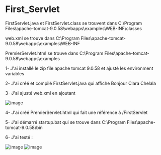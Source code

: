 # First_Servlet


FirstServlet.java et FirstServlet.class se trouvent dans C:\Program Files\apache-tomcat-9.0.58\webapps\examples\WEB-INF\classes

web.xml se trouve dans C:\Program Files\apache-tomcat-9.0.58\webapps\examples\WEB-INF

PremierServlet.html se trouve dans C:\Program Files\apache-tomcat-9.0.58\webapps\examples


1- J'ai installé le zip file apache tomcat 9.0.58 et ajusté les environment variables

2- J'ai créé et compilé FirstServlet.java qui affiche Bonjour Clara Chelala

3- J'ai ajusté web.xml en ajoutant 

  ![image](https://user-images.githubusercontent.com/83409958/153766435-d76eea56-5991-46a2-941b-0ca5c22c88df.png)
  
  
 4- J'ai créé PremierServlet.html qui fait une référence à /FirstServlet
 
 5- J'ai démarré startup.bat qui se trouve dans C:\Program Files\apache-tomcat-9.0.58\bin
 
 6- J'ai testé :
 
![image](https://user-images.githubusercontent.com/83409958/153766324-c4d038f3-7efd-4c33-a172-745c7efb1c34.png)
![image](https://user-images.githubusercontent.com/83409958/153766335-0444f380-45a7-4d98-9096-66b456053070.png)

